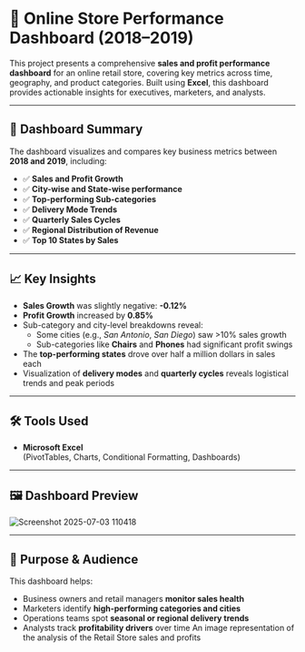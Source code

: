 # 🛒 Online Store Performance Dashboard (2018–2019)

This project presents a comprehensive **sales and profit performance dashboard** for an online retail store, covering key metrics across time, geography, and product categories. Built using **Excel**, this dashboard provides actionable insights for executives, marketers, and analysts.

---

## 📌 Dashboard Summary

The dashboard visualizes and compares key business metrics between **2018 and 2019**, including:

- ✅ **Sales and Profit Growth**
- ✅ **City-wise and State-wise performance**
- ✅ **Top-performing Sub-categories**
- ✅ **Delivery Mode Trends**
- ✅ **Quarterly Sales Cycles**
- ✅ **Regional Distribution of Revenue**
- ✅ **Top 10 States by Sales**

---

## 📈 Key Insights

- **Sales Growth** was slightly negative: **-0.12%**
- **Profit Growth** increased by **0.85%**
- Sub-category and city-level breakdowns reveal:
  - Some cities (e.g., *San Antonio*, *San Diego*) saw >10% sales growth
  - Sub-categories like **Chairs** and **Phones** had significant profit swings
- The **top-performing states** drove over half a million dollars in sales each
- Visualization of **delivery modes** and **quarterly cycles** reveals logistical trends and peak periods

---

## 🛠️ Tools Used

- **Microsoft Excel**  
  (PivotTables, Charts, Conditional Formatting, Dashboards)

---

## 🖼️ Dashboard Preview
![Screenshot 2025-07-03 110418](https://github.com/user-attachments/assets/b772d7e0-a739-4000-9133-997079607a96)

---

## 🎯 Purpose & Audience

This dashboard helps:
- Business owners and retail managers **monitor sales health**
- Marketers identify **high-performing categories and cities**
- Operations teams spot **seasonal or regional delivery trends**
- Analysts track **profitability drivers** over time
An image representation of the analysis of the Retail Store sales and profits
